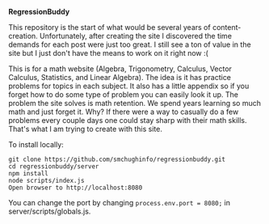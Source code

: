 **RegressionBuddy**

This repository is the start of what would be several years of content-creation. Unfortunately, after creating the site I discovered the time demands for each post were just too great. I still see a ton of value in the site but I just don't have the means to work on it right now :(

This is for a math website (Algebra, Trigonometry, Calculus, Vector Calculus, Statistics, and Linear Algebra). The idea is it has practice problems for topics in each subject. It also has a little appendix so if you forget how to do some type of problem you can easily look it up. The problem the site solves is math retention. We spend years learning so much math and just forget it. Why? If there were a way to casually do a few problems every couple days one could stay sharp with their math skills. That's what I am trying to create with this site.

To install locally:

    git clone https://github.com/smchughinfo/regressionbuddy.git
    cd regressionbuddy/server
    npm install
    node scripts/index.js
    Open browser to http://localhost:8080

You can change the port by changing `process.env.port = 8080;` in server/scripts/globals.js.
